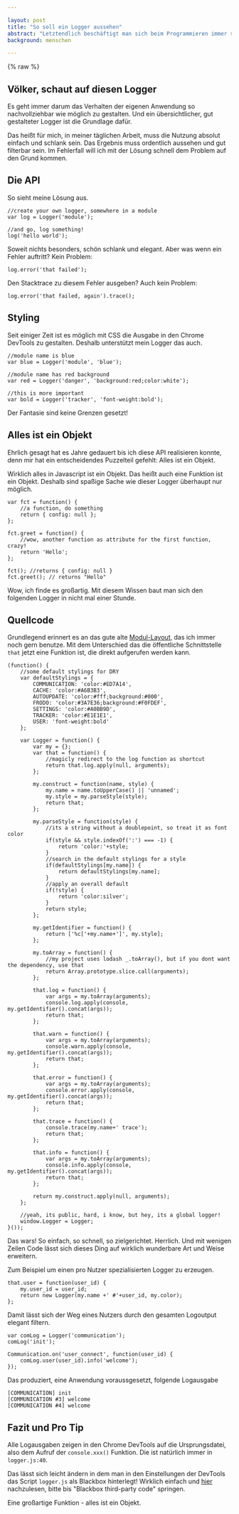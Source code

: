 ```yaml
---

layout: post
title: "So soll ein Logger aussehen"
abstract: "Letztendlich beschäftigt man sich beim Programmieren immer sehr viel mit dem Log Output der eigenen Anwendung. Dieser muss unbedingt elegant und zeitsparend produziert werden. Und nach 10 Jahren Webentwicklung habe ich meine Lösung gefunden. Mit nicht mal 100 Zeilen Code."
background: menschen

---
```


{% raw %}


## Völker, schaut auf diesen Logger

Es geht immer darum das Verhalten der eigenen Anwendung so nachvollziehbar wie möglich zu gestalten. Und ein übersichtlicher, gut gestalteter Logger ist die Grundlage dafür.

Das heißt für mich, in meiner täglichen Arbeit, muss die Nutzung absolut einfach und schlank sein. Das Ergebnis muss ordentlich aussehen und gut filterbar sein. Im Fehlerfall will ich mit der Lösung schnell dem Problem auf den Grund kommen.


## Die API

So sieht meine Lösung aus.

	//create your own logger, somewhere in a module
	var log = Logger('module');

	//and go, log something!
	log('hello world');

Soweit nichts besonders, schön schlank und elegant. Aber was wenn ein Fehler auftritt? Kein Problem:

	log.error('that failed');

Den Stacktrace zu diesem Fehler ausgeben? Auch kein Problem:

	log.error('that failed, again').trace();


## Styling

Seit einiger Zeit ist es möglich mit CSS die Ausgabe in den Chrome DevTools zu gestalten. Deshalb unterstützt mein Logger das auch.

	//module name is blue
	var blue = Logger('module', 'blue');

	//module name has red background
	var red = Logger('danger', 'background:red;color:white');

	//this is more important
	var bold = Logger('tracker', 'font-weight:bold');

Der Fantasie sind keine Grenzen gesetzt!


## Alles ist ein Objekt

Ehrlich gesagt hat es Jahre gedauert bis ich diese API realisieren konnte, denn mir hat ein entscheidendes Puzzelteil gefehlt: Alles ist ein Objekt.

Wirklich alles in Javascript ist ein Objekt. Das heißt auch eine Funktion ist ein Objekt. Deshalb sind spaßige Sache wie dieser Logger überhaupt nur möglich.

	var fct = function() {
		//a function, do something
		return { config: null };
	};

	fct.greet = function() {
		//wow, another function as attribute for the first function, crazy!
		return 'Hello';
	};

	fct(); //returns { config: null }
	fct.greet(); // returns "Hello"

Wow, ich finde es großartig. Mit diesem Wissen baut man sich den folgenden Logger in nicht mal einer Stunde.


## Quellcode

Grundlegend erinnert es an das gute alte [Modul-Layout](http://www.interaktionsdesigner.de/2012/ein-einfacher-einstieg-in-modulares-javascript-mit-requirejs/), das ich immer noch gern benutze. Mit dem Unterschied das die öffentliche Schnittstelle `that` jetzt eine Funktion ist, die direkt aufgerufen werden kann.

	(function() {
		//some default stylings for DRY
		var defaultStylings = {
			COMMUNICATION: 'color:#ED7A14',
			CACHE: 'color:#A6B3B3',
			AUTOUPDATE: 'color:#fff;background:#000',
			FRODO: 'color:#3A7E36;background:#F0FDEF',
			SETTINGS: 'color:#A0BB9D',
			TRACKER: 'color:#E1E1E1',
			USER: 'font-weight:bold'
		};

		var Logger = function() {
			var my = {};
			var that = function() {
				//magicly redirect to the log function as shortcut
				return that.log.apply(null, arguments);
			};

			my.construct = function(name, style) {
				my.name = name.toUpperCase() || 'unnamed';
				my.style = my.parseStyle(style);
				return that;
			};

			my.parseStyle = function(style) {
				//its a string without a doublepoint, so treat it as font color
				if(style && style.indexOf(':') === -1) {
					return 'color:'+style;
				}
				//search in the default stylings for a style
				if(defaultStylings[my.name]) {
					return defaultStylings[my.name];
				}
				//apply an overall default
				if(!style) {
					return 'color:silver';
				}
				return style;
			};

			my.getIdentifier = function() {
				return ['%c['+my.name+']', my.style];
			};

			my.toArray = function() {
				//my project uses lodash _.toArray(), but if you dont want the dependency, use that
				return Array.prototype.slice.call(arguments);
			};

			that.log = function() {
				var args = my.toArray(arguments);
				console.log.apply(console, my.getIdentifier().concat(args));
				return that;
			};

			that.warn = function() {
				var args = my.toArray(arguments);
				console.warn.apply(console, my.getIdentifier().concat(args));
				return that;
			};

			that.error = function() {
				var args = my.toArray(arguments);
				console.error.apply(console, my.getIdentifier().concat(args));
				return that;
			};

			that.trace = function() {
				console.trace(my.name+' trace');
				return that;
			};

			that.info = function() {
				var args = my.toArray(arguments);
				console.info.apply(console, my.getIdentifier().concat(args));
				return that;
			};

			return my.construct.apply(null, arguments);
		};
		
		//yeah, its public, hard, i know, but hey, its a global logger!
		window.Logger = Logger;
	}());

Das wars! So einfach, so schnell, so zielgerichtet. Herrlich. Und mit wenigen Zeilen Code lässt sich dieses Ding auf wirklich wunderbare Art und Weise erweitern.

Zum Beispiel um einen pro Nutzer spezialisierten Logger zu erzeugen.

	that.user = function(user_id) {
		my.user_id = user_id;
		return new Logger(my.name +' #'+user_id, my.color);
	};

Damit lässt sich der Weg eines Nutzers durch den gesamten Logoutput elegant filtern.

	var comLog = Logger('communication');
	comLog('init');

	Communication.on('user_connect', function(user_id) {
		comLog.user(user_id).info('welcome');
	});

Das produziert, eine Anwendung voraussgesetzt, folgende Logausgabe

	[COMMUNICATION] init
	[COMMUNICATION #3] welcome
	[COMMUNICATION #4] welcome


## Fazit und Pro Tip

Alle Logausgaben zeigen in den Chrome DevTools auf die Ursprungsdatei, also dem Aufruf der `console.xxx()` Funktion. Die ist natürlich immer in `logger.js:40`.

Das lässt sich leicht ändern in dem man in den Einstellungen der DevTools das Script `logger.js` als Blackbox hinterlegt! Wirklich einfach und [hier](https://developers.google.com/web/tools/chrome-devtools/debug/breakpoints/step-code) nachzulesen, bitte bis "Blackbox third-party code" springen.

Eine großartige Funktion - alles ist ein Objekt.